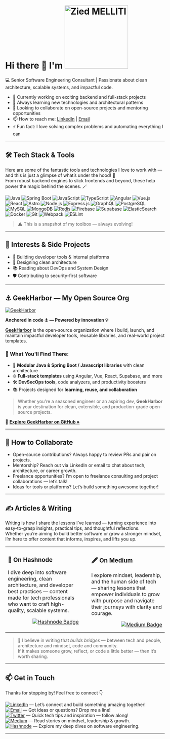 # Hi there 👋 I'm <img src="https://miro.medium.com/v2/resize:fit:344/1*FpH4eJ4JvlqOOsCpGa6SbA.png" alt="Zied MELLITI" width="200px" />

💻 Senior Software Engineering Consultant | Passionate about clean architecture, scalable systems, and impactful code.

- 🔭 Currently working on exciting backend and full-stack projects
- 🌱 Always learning new technologies and architectural patterns
- 👯 Looking to collaborate on open-source projects and mentoring opportunities
- 📫 How to reach me: [LinkedIn](https://www.linkedin.com/in/zied-melliti/) | [Email](zied.melliti@engineer.com)
- ⚡ Fun fact: I love solving complex problems and automating everything I can

---

## 🛠️ Tech Stack & Tools

Here are some of the fantastic tools and technologies I love to work with — and this is just a glimpse of what’s under the hood! 🚀  
From robust backend engines to slick frontends and beyond, these help power the magic behind the scenes. 🪄

![Java](https://img.shields.io/badge/Java-ED8B00?style=for-the-badge&logo=openjdk&logoColor=white)
![Spring Boot](https://img.shields.io/badge/Spring_Boot-6DB33F?style=for-the-badge&logo=spring-boot&logoColor=white)
![JavaScript](https://img.shields.io/badge/JavaScript-F7DF1E?style=for-the-badge&logo=javascript&logoColor=black)
![TypeScript](https://img.shields.io/badge/TypeScript-3178C6?style=for-the-badge&logo=typescript&logoColor=white)
![Angular](https://img.shields.io/badge/Angular-DD0031?style=for-the-badge&logo=angular&logoColor=white)
![Vue.js](https://img.shields.io/badge/Vue.js-4FC08D?style=for-the-badge&logo=vue.js&logoColor=white)
![React](https://img.shields.io/badge/React-20232A?style=for-the-badge&logo=react&logoColor=61DAFB)
![Astro](https://img.shields.io/badge/Astro-FF5D01?style=for-the-badge&logo=astro&logoColor=white)
![Node.js](https://img.shields.io/badge/Node.js-339933?style=for-the-badge&logo=nodedotjs&logoColor=white)
![Express.js](https://img.shields.io/badge/Express.js-000000?style=for-the-badge&logo=express&logoColor=white)
![GraphQL](https://img.shields.io/badge/GraphQL-E10098?style=for-the-badge&logo=graphql&logoColor=white)
![PostgreSQL](https://img.shields.io/badge/PostgreSQL-316192?style=for-the-badge&logo=postgresql&logoColor=white)
![MySQL](https://img.shields.io/badge/MySQL-4479A1?style=for-the-badge&logo=mysql&logoColor=white)
![MongoDB](https://img.shields.io/badge/MongoDB-47A248?style=for-the-badge&logo=mongodb&logoColor=white)
![Redis](https://img.shields.io/badge/Redis-DC382D?style=for-the-badge&logo=redis&logoColor=white)
![Firebase](https://img.shields.io/badge/Firebase-FFCA28?style=for-the-badge&logo=firebase&logoColor=black)
![Supabase](https://img.shields.io/badge/Supabase-3ECF8E?style=for-the-badge&logo=supabase&logoColor=white)
![ElasticSearch](https://img.shields.io/badge/ElasticSearch-005571?style=for-the-badge&logo=elasticsearch&logoColor=white)
![Docker](https://img.shields.io/badge/Docker-2496ED?style=for-the-badge&logo=docker&logoColor=white)
![Git](https://img.shields.io/badge/Git-F05032?style=for-the-badge&logo=git&logoColor=white)
![Webpack](https://img.shields.io/badge/Webpack-8DD6F9?style=for-the-badge&logo=webpack&logoColor=black)
![ESLint](https://img.shields.io/badge/ESLint-4B32C3?style=for-the-badge&logo=eslint&logoColor=white)

> ⚠️ This is a snapshot of my toolbox — always evolving!

---

## 🧠 Interests & Side Projects

- 💬 Building developer tools & internal platforms
- 🧩 Designing clean architecture
- 📚 Reading about DevOps and System Design
- 🛡️ Contributing to security-first software

---

## ⚓ GeekHarbor — My Open Source Org

[![GeekHarbor](https://img.shields.io/badge/GeekHarbor-181717?style=for-the-badge&logo=github&logoColor=white)](https://github.com/GeekHarbor)

**Anchored in code ⚓ — Powered by innovation 💡**

**[GeekHarbor](https://github.com/GeekHarbor)** is the open-source organization where I build, launch, and maintain impactful developer tools, reusable libraries, and real-world project templates.

### 🚢 What You'll Find There:
- 🧩 **Modular Java & Spring Boot / Javascript libraries** with clean architecture
- 🌐 **Full-stack templates** using Angular, Vue, React, Supabase, and more
- 🛠️ **DevSecOps tools**, code analyzers, and productivity boosters
- 📚 Projects designed for **learning, reuse, and collaboration**

> Whether you're a seasoned engineer or an aspiring dev, **GeekHarbor** is your destination for clean, extensible, and production-grade open-source projects.

🔗 **[Explore GeekHarbor on GitHub »](https://github.com/GeekHarbor)**

---

## 🤝 How to Collaborate

- Open-source contributions? Always happy to review PRs and pair on projects.  
- Mentorship? Reach out via LinkedIn or email to chat about tech, architecture, or career growth.  
- Freelance opportunities? I’m open to freelance consulting and project collaborations — let’s talk!  
- Ideas for tools or platforms? Let’s build something awesome together!  

---

## ✍️ Articles & Writing

Writing is how I share the lessons I’ve learned — turning experience into easy-to-grasp insights, practical tips, and thoughtful reflections.  
Whether you’re aiming to build better software or grow a stronger mindset, I’m here to offer content that informs, inspires, and lifts you up.

<table style="width:100%; border-collapse: collapse; border: none;" cellpadding="10" cellspacing="0">
<tr>
  
<td valign="top" style="width:50%; padding-right: 20px; border: none;">

### 📘 On Hashnode  
I dive deep into software engineering, clean architecture, and developer best practices — content made for tech professionals who want to craft high-quality, scalable systems.

<a href="https://zied-melliti.hashnode.dev" style="display: flex; justify-content: flex-end; margin: 10px 0;">
  <img src="https://img.shields.io/badge/Hashnode-2962FF?style=for-the-badge&logo=hashnode&logoColor=white" alt="Hashnode Badge" />
</a>

</td>

<td valign="top" style="width:50%; padding-left: 20px; border: none;">

### 🖋 On Medium  
I explore mindset, leadership, and the human side of tech — sharing lessons that empower individuals to grow with purpose and navigate their journeys with clarity and courage.

<a href="https://medium.com/@zied-melliti" style="display: flex; justify-content: flex-end; margin: 10px 0;">
  <img src="https://img.shields.io/badge/Medium-12100E?style=for-the-badge&logo=medium&logoColor=white" alt="Medium Badge" />
</a>

</td>
</tr>
</table>

> 🌟 I believe in writing that *builds bridges* — between tech and people, architecture and mindset, code and community.  
> If it makes someone grow, reflect, or code a little better — then it’s worth sharing.


---

## 📫 Get in Touch

Thanks for stopping by! Feel free to connect 👇

[![LinkedIn](https://img.shields.io/badge/LinkedIn-blue?style=flat&logo=linkedin&logoColor=white)](https://www.linkedin.com/in/zied-melliti/) — Let’s connect and build something amazing together!  
[![Email](https://img.shields.io/badge/Email-c14438?style=flat&logo=gmail&logoColor=white)](mailto:zied.melliti@engineer.com) — Got ideas or questions? Drop me a line!  
[![Twitter](https://img.shields.io/badge/Twitter-1DA1F2?style=flat&logo=twitter&logoColor=white)](https://x.com/Zied_Melliti) — Quick tech tips and inspiration — follow along!  
[![Medium](https://img.shields.io/badge/Medium-12100E?style=flat&logo=medium&logoColor=white)](https://medium.com/@zied-melliti) — Read stories on mindset, leadership & growth.  
[![Hashnode](https://img.shields.io/badge/Hashnode-2962FF?style=flat&logo=hashnode&logoColor=white)](https://zied-melliti.hashnode.dev) — Explore my deep dives on software engineering.  

---

